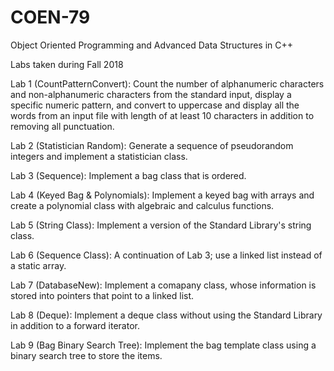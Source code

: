# COEN-79
Object Oriented Programming and Advanced Data Structures in C++

Labs taken during Fall 2018

Lab 1 (CountPatternConvert): Count  the  number  of  alphanumeric  characters  and  non-alphanumeric  characters  from  the standard input, display a specific numeric pattern, and convert to uppercase and display all the words from an input file with length of at least 10 
characters in addition to removing all punctuation.

Lab 2 (Statistician Random): Generate a sequence of pseudorandom integers and implement a statistician class.

Lab 3 (Sequence): Implement a bag class that is ordered.

Lab 4 (Keyed Bag & Polynomials): Implement a keyed bag with arrays and create a polynomial class with algebraic and calculus functions.

Lab 5 (String Class): Implement a version of the Standard Library's string class.

Lab 6 (Sequence Class): A continuation of Lab 3; use a linked list instead of a static array.

Lab 7 (DatabaseNew): Implement a comapany class, whose information is stored into pointers that point to a linked list.

Lab 8 (Deque): Implement a deque class without using the Standard Library in addition to a forward iterator.

Lab 9 (Bag Binary Search Tree): Implement the bag template class using a binary search tree to store the items.
